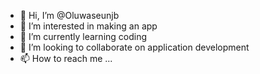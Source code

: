 - 👋 Hi, I’m @Oluwaseunjb
- 👀 I’m interested in making an app
- 🌱 I’m currently learning coding 
- 💞️ I’m looking to collaborate on application development 
- 📫 How to reach me ...

<!---
Oluwaseunjb/Oluwaseunjb is a ✨ special ✨ repository because its `README.md` (this file) appears on your GitHub profile.
You can click the Preview link to take a look at your changes.
--->
